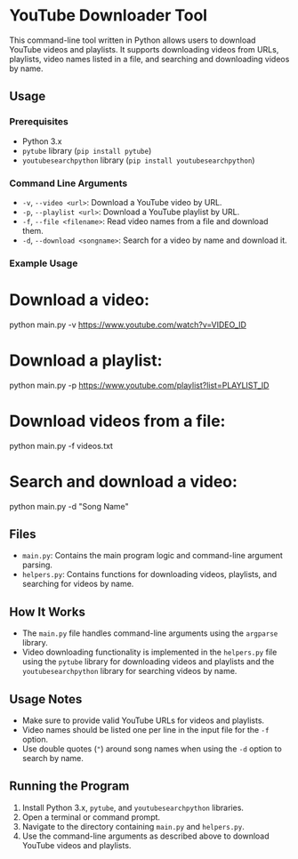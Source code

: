 # YouTube Downloader Tool

This command-line tool written in Python allows users to download YouTube videos and playlists. It supports downloading videos from URLs, playlists, video names listed in a file, and searching and downloading videos by name.

## Usage

### Prerequisites

- Python 3.x
- `pytube` library (`pip install pytube`)
- `youtubesearchpython` library (`pip install youtubesearchpython`)

### Command Line Arguments

- `-v`, `--video <url>`: Download a YouTube video by URL.
- `-p`, `--playlist <url>`: Download a YouTube playlist by URL.
- `-f`, `--file <filename>`: Read video names from a file and download them.
- `-d`, `--download <songname>`: Search for a video by name and download it.

### Example Usage

# Download a video:

python main.py -v https://www.youtube.com/watch?v=VIDEO_ID


# Download a playlist:

python main.py -p https://www.youtube.com/playlist?list=PLAYLIST_ID


# Download videos from a file:

python main.py -f videos.txt


# Search and download a video:

python main.py -d "Song Name"


## Files

- `main.py`: Contains the main program logic and command-line argument parsing.
- `helpers.py`: Contains functions for downloading videos, playlists, and searching for videos by name.

## How It Works

- The `main.py` file handles command-line arguments using the `argparse` library.
- Video downloading functionality is implemented in the `helpers.py` file using the `pytube` library for downloading videos and playlists and the `youtubesearchpython` library for searching videos by name.

## Usage Notes

- Make sure to provide valid YouTube URLs for videos and playlists.
- Video names should be listed one per line in the input file for the `-f` option.
- Use double quotes (`"`) around song names when using the `-d` option to search by name.

## Running the Program

1. Install Python 3.x, `pytube`, and `youtubesearchpython` libraries.
2. Open a terminal or command prompt.
3. Navigate to the directory containing `main.py` and `helpers.py`.
4. Use the command-line arguments as described above to download YouTube videos and playlists.

